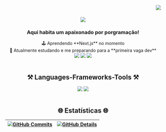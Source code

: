 <img align="right" src="https://visitor-badge.laobi.icu/badge?page_id=klusvarghi.klusvarghi" />

<h1 align="center">
    <img src="https://readme-typing-svg.herokuapp.com/?font=Righteous&size=35&center=true&vCenter=true&width=500&height=70&duration=6600&lines=E+ai,+tranquilo?!+🤙🏼;+Eu+sou+Kauã+Lusvarghi;Desenvolvedor+Frontend+Júnior;+Seja+bem+vindo+ao+meu+GitHub" />
</h1>
<h3 align="center">Aqui habita um apaixonado por porgramação!</h3>
<div align="center">
   🕹️ Aprendendo **Next.js** no momento <br>
   🔭 Atualmente estudando e me preparando para a **primeira vaga dev**
 </div>
<div align="center"> 
    <a href = "mailto:kauaolusvarghi@gmail.com"><img src="https://img.shields.io/badge/-Gmail-%23333?style=for-the-badge&logo=gmail&logoColor=white" target="_blank"></a>
    <a href="https://instagram.com/lusvarghikaua" target="_blank"><img src="https://img.shields.io/badge/-Instagram-%23E4405F?style=for-the-badge&logo=instagram&logoColor=white" target="_blank"></a>
    <a href="https://www.linkedin.com/in/kaua-ortolani-lusvarghi-422b141b4" target="_blank"><img src="https://img.shields.io/badge/-LinkedIn-%230077B5?style=for-the-badge&logo=linkedin&logoColor=white" target="_blank"></a> 
</div>
<br/>
<h2 align="center">⚒️ Languages-Frameworks-Tools ⚒️</h2>
<div align="center">
    <img src="https://skillicons.dev/icons?i=git,vscode,javascript,typescript,css,html,react,next,tailwind,sass,docker" />
    <img src="https://skillicons.dev/icons?i=figma,github,linux,postman,styledcomponents,vercel,vite,postgres,discord,linkedin,instagram"/><br>
</div>
<br/>
<h2 align="center">🌐 Estatísticas 🌐</h2>
<div align=center>
      
 | [![GitHub Commits](http://github-profile-summary-cards.vercel.app/api/cards/productive-time?username=klusvarghi&theme=dracula&utcOffset=-3)](https://github.com/vn7n24fzkq/github-profile-summary-cards) | [![GitHub Details](http://github-profile-summary-cards.vercel.app/api/cards/profile-details?username=klusvarghi&theme=dracula)](https://github.com/vn7n24fzkq/github-profile-summary-cards) |  
 | ----------- | ----------- |
 
<br/>
</div>
